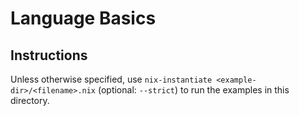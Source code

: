 # Language Basics

## Instructions

Unless otherwise specified, use `nix-instantiate <example-dir>/<filename>.nix` (optional: `--strict`) to run the examples in this directory.
